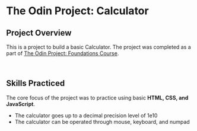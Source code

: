 # The Odin Project: Calculator

## Project Overview

This is a project to build a basic Calculator. The project was completed as a part of [The Odin Project: Foundations Course](https://www.theodinproject.com/paths/foundations/courses/foundations).

<br>

## Skills Practiced

The core focus of the project was to practice using basic **HTML, CSS, and JavaScript**.

* The calculator goes up to a decimal precision level of 1e10
* The calculator can be operated through mouse, keyboard, and numpad